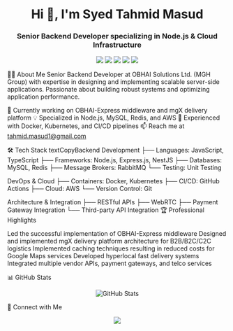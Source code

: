 <!-- Header -->
<h1 align="center">Hi 👋, I'm Syed Tahmid Masud</h1>
<h3 align="center">Senior Backend Developer specializing in Node.js & Cloud Infrastructure</h3>
<!-- Banner -->
<p align="center">
  <img src="https://img.shields.io/badge/Node.js-339933?style=for-the-badge&logo=nodedotjs&logoColor=white"/>
  <img src="https://img.shields.io/badge/Express.js-000000?style=for-the-badge&logo=express&logoColor=white"/>
  <img src="https://img.shields.io/badge/TypeScript-007ACC?style=for-the-badge&logo=typescript&logoColor=white"/>
  <img src="https://img.shields.io/badge/NestJS-E0234E?style=for-the-badge&logo=nestjs&logoColor=white"/>
  <img src="https://img.shields.io/badge/MySQL-005C84?style=for-the-badge&logo=mysql&logoColor=white"/>
</p>
👨‍💻 About Me
Senior Backend Developer at OBHAI Solutions Ltd. (MGH Group) with expertise in designing and implementing scalable server-side applications. Passionate about building robust systems and optimizing application performance.

🔭 Currently working on OBHAI-Express middleware and mgX delivery platform
💡 Specialized in Node.js, MySQL, Redis, and AWS
🌱 Experienced with Docker, Kubernetes, and CI/CD pipelines
📫 Reach me at tahmid.masud1@gmail.com

🛠 Tech Stack
textCopyBackend Development
├── Languages: JavaScript, TypeScript
├── Frameworks: Node.js, Express.js, NestJS
├── Databases: MySQL, Redis
├── Message Brokers: RabbitMQ
└── Testing: Unit Testing

DevOps & Cloud
├── Containers: Docker, Kubernetes
├── CI/CD: GitHub Actions
├── Cloud: AWS
└── Version Control: Git

Architecture & Integration
├── RESTful APIs
├── WebRTC
├── Payment Gateway Integration
└── Third-party API Integration
🏆 Professional Highlights

Led the successful implementation of OBHAI-Express middleware
Designed and implemented mgX delivery platform architecture for B2B/B2C/C2C logistics
Implemented caching techniques resulting in reduced costs for Google Maps services
Developed hyperlocal fast delivery systems
Integrated multiple vendor APIs, payment gateways, and telco services

📊 GitHub Stats
<p align="center">
  <img src="https://github-readme-stats.vercel.app/api?username=labibmasud251&show_icons=true&theme=dark" alt="GitHub Stats" />
</p>
🤝 Connect with Me
<p align="center">
  <a href="https://linkedin.com/in/tahmid-masud">
    <img src="https://img.shields.io/badge/LinkedIn-0077B5?style=for-the-badge&logo=linkedin&logoColor=white" />
  </a>
</p>